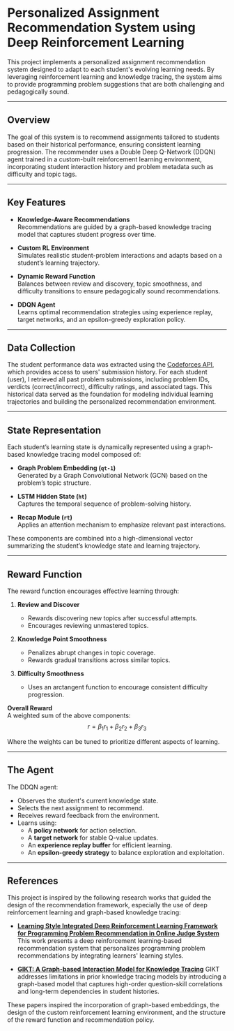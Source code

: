 # Personalized Assignment Recommendation System using Deep Reinforcement Learning

This project implements a personalized assignment recommendation system designed to adapt to each student's evolving learning needs. By leveraging reinforcement learning and knowledge tracing, the system aims to provide programming problem suggestions that are both challenging and pedagogically sound.



---

## Overview

The goal of this system is to recommend assignments tailored to students based on their historical performance, ensuring consistent learning progression. The recommender uses a Double Deep Q-Network (DDQN) agent trained in a custom-built reinforcement learning environment, incorporating student interaction history and problem metadata such as difficulty and topic tags.

---

## Key Features

- **Knowledge-Aware Recommendations**  
  Recommendations are guided by a graph-based knowledge tracing model that captures student progress over time.

- **Custom RL Environment**  
  Simulates realistic student-problem interactions and adapts based on a student’s learning trajectory.

- **Dynamic Reward Function**  
  Balances between review and discovery, topic smoothness, and difficulty transitions to ensure pedagogically sound recommendations.

- **DDQN Agent**  
  Learns optimal recommendation strategies using experience replay, target networks, and an epsilon-greedy exploration policy.

---

## Data Collection

The student performance data was extracted using the [Codeforces API](https://codeforces.com/apiHelp), which provides access to users' submission history. For each student (user), I retrieved all past problem submissions, including problem IDs, verdicts (correct/incorrect), difficulty ratings, and associated tags. This historical data served as the foundation for modeling individual learning trajectories and building the personalized recommendation environment.

---

## State Representation

Each student’s learning state is dynamically represented using a graph-based knowledge tracing model composed of:

- **Graph Problem Embedding (`qt-1`)**  
  Generated by a Graph Convolutional Network (GCN) based on the problem’s topic structure.

- **LSTM Hidden State (`ht`)**  
  Captures the temporal sequence of problem-solving history.

- **Recap Module (`rt`)**  
  Applies an attention mechanism to emphasize relevant past interactions.

These components are combined into a high-dimensional vector summarizing the student’s knowledge state and learning trajectory.

---

## Reward Function

The reward function encourages effective learning through:

1. **Review and Discover**
   - Rewards discovering new topics after successful attempts.
   - Encourages reviewing unmastered topics.

2. **Knowledge Point Smoothness**
   - Penalizes abrupt changes in topic coverage.
   - Rewards gradual transitions across similar topics.

3. **Difficulty Smoothness**
   - Uses an arctangent function to encourage consistent difficulty progression.

**Overall Reward**  
A weighted sum of the above components:
$$
r = \beta_1 r_1 + \beta_2 r_2 + \beta_3 r_3
$$

Where the weights can be tuned to prioritize different aspects of learning.

---

## The Agent

The DDQN agent:

- Observes the student's current knowledge state.
- Selects the next assignment to recommend.
- Receives reward feedback from the environment.
- Learns using:
  - A **policy network** for action selection.
  - A **target network** for stable Q-value updates.
  - An **experience replay buffer** for efficient learning.
  - An **epsilon-greedy strategy** to balance exploration and exploitation.


---

## References 

This project is inspired by the following research works that guided the design of the recommendation framework, especially the use of deep reinforcement learning and graph-based knowledge tracing:

- **[Learning Style Integrated Deep Reinforcement Learning Framework for Programming Problem Recommendation in Online Judge System](https://link.springer.com/article/10.1007/s44196-022-00176-4)** This work presents a deep reinforcement learning-based recommendation system that personalizes programming problem recommendations by integrating learners' learning styles.

- **[GIKT: A Graph-based Interaction Model for Knowledge Tracing](https://arxiv.org/abs/2009.05991)** GIKT addresses limitations in prior knowledge tracing models by introducing a graph-based model that captures high-order question-skill correlations and long-term dependencies in student histories.

These papers inspired the incorporation of graph-based embeddings, the design of the custom reinforcement learning environment, and the structure of the reward function and recommendation policy.

